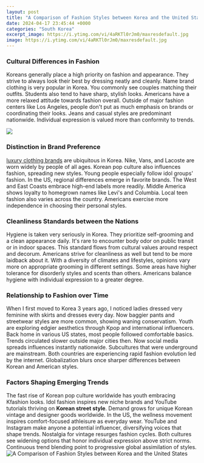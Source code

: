 ```yaml
---
layout: post
title: "A Comparison of Fashion Styles between Korea and the United States"
date: 2024-04-17 23:45:44 +0000
categories: "South Korea"
excerpt_image: https://i.ytimg.com/vi/4aRKTl0rJm0/maxresdefault.jpg
image: https://i.ytimg.com/vi/4aRKTl0rJm0/maxresdefault.jpg
---
```


### Cultural Differences in Fashion 
Koreans generally place a high priority on fashion and appearance. They strive to always look their best by dressing neatly and cleanly. Name brand clothing is very popular in Korea. You commonly see couples matching their outfits. Students also tend to have sharp, stylish looks. 
Americans have a more relaxed attitude towards fashion overall. Outside of major fashion centers like Los Angeles, people don't put as much emphasis on brands or coordinating their looks. Jeans and casual styles are predominant nationwide. Individual expression is valued more than conformity to trends.

![](https://i.ytimg.com/vi/XpqAkztxHqw/maxresdefault.jpg)
### Distinction in Brand Preference  
[luxury clothing brands](https://store.fi.io.vn/chihuahuadog-owner-definition-funny-gift-idea-for-chihuahua-dog-owner3361-t-shirt) are ubiquitous in Korea. Nike, Vans, and Lacoste are worn widely by people of all ages. Korean pop culture also influences fashion, spreading new styles. Young people especially follow idol groups' fashion.
In the US, regional differences emerge in favorite brands. The West and East Coasts embrace high-end labels more readily. Middle America shows loyalty to homegrown names like Levi's and Columbia. Local teen fashion also varies across the country. Americans exercise more independence in choosing their personal styles.
### Cleanliness Standards between the Nations
Hygiene is taken very seriously in Korea. They prioritize self-grooming and a clean appearance daily. It's rare to encounter body odor on public transit or in indoor spaces. This standard flows from cultural values around respect and decorum.
Americans strive for cleanliness as well but tend to be more laidback about it. With a diversity of climates and lifestyles, opinions vary more on appropriate grooming in different settings. Some areas have higher tolerance for disorderly styles and scents than others. Americans balance hygiene with individual expression to a greater degree.
### Relationship to Fashion over Time 
When I first moved to Korea 3 years ago, I noticed ladies dressed very feminine with skirts and dresses every day. Now baggier pants and streetwear styles are more common, showing waning conservatism. Youth are exploring edgier aesthetics through Kpop and international influencers. 
Back home in various US states, most people followed comfortable basics. Trends circulated slower outside major cities then. Now social media spreads influences instantly nationwide. Subcultures that were underground are mainstream. Both countries are experiencing rapid fashion evolution led by the internet. Globalization blurs once sharper differences between Korean and American styles.
### Factors Shaping Emerging Trends
The fast rise of Korean pop culture worldwide has youth embracing Kfashion looks. Idol fashion inspires new niche brands and YouTube tutorials thriving on **Korean street style**. Demand grows for unique Korean vintage and designer goods worldwide.
In the US, the wellness movement inspires comfort-focused athleisure as everyday wear. YouTube and Instagram make anyone a potential influencer, diversifying voices that shape trends. Nostalgia for vintage resurges fashion cycles. Both cultures see widening options that honor individual expression above strict norms. Continuous trend blending point to progressive global assimilation of styles.
![A Comparison of Fashion Styles between Korea and the United States](https://i.ytimg.com/vi/4aRKTl0rJm0/maxresdefault.jpg)